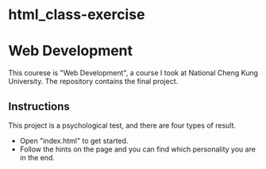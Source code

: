 # html_class-exercise
# Web Development
This courese is "Web Development", a course I took at National Cheng Kung University. The repository contains the final project. 
## Instructions
This project is a psychological test, and there are four types of result.
* Open "index.html" to get started.
* Follow the hints on the page and you can find which personality you are in the end.
